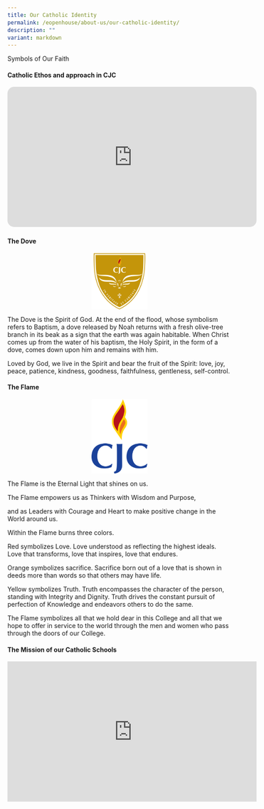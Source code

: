 ```yaml
---
title: Our Catholic Identity
permalink: /eopenhouse/about-us/our-catholic-identity/
description: ""
variant: markdown
---
```

Symbols of Our Faith

#### **Catholic Ethos and approach in CJC**

<iframe allowfullscreen="" allow="accelerometer; encrypted-media; gyroscope; picture-in-picture; web-share" frameborder="0" title="YouTube video player" src="https://www.youtube.com/embed/GuHA1riPank?si=-L_88EW3DyOraL1w" height="315" width="560" style="border-radius:15px;"></iframe>

#### **The Dove**

<style>  
img {  
  display: block;  
  margin-left: auto;  
  margin-right: auto;  
}  
</style>  
<img style="width:25%;" alt="CJC Crest" src="/images/cjc%20crest%20m.png">  
  
The Dove is the Spirit of God. At the end of the flood, whose symbolism refers to Baptism, a dove released by Noah returns with a fresh olive-tree branch in its beak as a sign that the earth was again habitable. When Christ comes up from the water of his baptism, the Holy Spirit, in the form of a dove, comes down upon him and remains with him.

  

Loved by God, we live in the Spirit and bear the fruit of the Spirit: love, joy, peace, patience, kindness, goodness, faithfulness, gentleness, self-control.
 
#### **The Flame**

<style>  
img {  
  display: block;  
  margin-left: auto;  
  margin-right: auto;  
}  
</style>  
<img style="width:25%;" alt="CJC Flame" src="/images/cjc%20flame.png">

The Flame is the Eternal Light that shines on us.

  

The Flame empowers us as Thinkers with Wisdom and Purpose,

and as Leaders with Courage and Heart to make positive change in the World around us.

  

Within the Flame burns three colors.

  

Red symbolizes Love. Love understood as reflecting the highest ideals. Love that transforms, love that inspires, love that endures.

  

Orange symbolizes sacrifice. Sacrifice born out of a love that is shown in deeds more than words so that others may have life.

  

Yellow symbolizes Truth. Truth encompasses the character of the person, standing with Integrity and Dignity. Truth drives the constant pursuit of perfection of Knowledge and endeavors others to do the same.

  

The Flame symbolizes all that we hold dear in this College and all that we hope to offer in service to the world through the men and women who pass through the doors of our College.

#### **The Mission of our Catholic Schools**

<div align="center"><iframe allowfullscreen="" allow="accelerometer; autoplay; clipboard-write; encrypted-media; gyroscope; picture-in-picture; web-share" frameborder="0" title="YouTube video player" src="https://www.youtube.com/embed/sVo1REmWdZ8" height="315" width="560"></iframe></div>